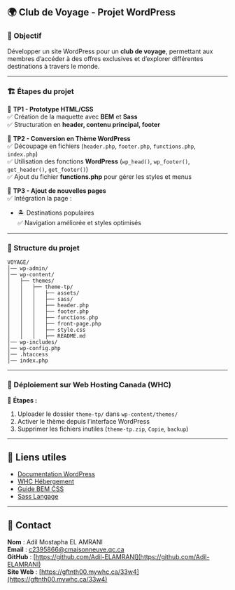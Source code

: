 ## 🌍 Club de Voyage - Projet WordPress

### 🎯 Objectif

Développer un site WordPress pour un **club de voyage**, permettant aux membres d’accéder à des offres exclusives et d’explorer différentes destinations à travers le monde.

---

### 🏗️ Étapes du projet

🔹 **TP1 - Prototype HTML/CSS**  
✅ Création de la maquette avec **BEM** et **Sass**  
✅ Structuration en **header, contenu principal, footer**

🔹 **TP2 - Conversion en Thème WordPress**  
✅ Découpage en fichiers (`header.php`, `footer.php`, `functions.php`, `index.php`)  
✅ Utilisation des fonctions **WordPress** (`wp_head()`, `wp_footer()`, `get_header()`, `get_footer()`)  
✅ Ajout du fichier **functions.php** pour gérer les styles et menus

🔹 **TP3 - Ajout de nouvelles pages**  
✅ Intégration la page :

- 🏝 Destinations populaires  
  ✅ Navigation améliorée et styles optimisés

---

### 📂 Structure du projet

```
VOYAGE/
│── wp-admin/
│── wp-content/
│   ├── themes/
│   │   ├── theme-tp/
│   │   │   ├── assets/
│   │   │   ├── sass/
│   │   │   ├── header.php
│   │   │   ├── footer.php
│   │   │   ├── functions.php
│   │   │   ├── front-page.php
│   │   │   ├── style.css
│   │   │   ├── README.md
│── wp-includes/
│── wp-config.php
│── .htaccess
│── index.php
```

---

### 🚀 Déploiement sur Web Hosting Canada (WHC)

📌 **Étapes :**

1. Uploader le dossier `theme-tp/` dans `wp-content/themes/`
2. Activer le thème depuis l’interface WordPress
3. Supprimer les fichiers inutiles (`theme-tp.zip`, `Copie`, `backup`)

---

## 🔗 Liens utiles

- [Documentation WordPress](https://developer.wordpress.org/)
- [WHC Hébergement](https://whc.ca/)
- [Guide BEM CSS](http://getbem.com/)
- [Sass Langage](https://sass-lang.com/)

---

## 📧 Contact

**Nom** : Adil Mostapha EL AMRANI  
**Email** : c2395866@cmaisonneuve.qc.ca  
**GitHub** : [https://github.com/Adil-ELAMRANI](https://github.com/Adil-ELAMRANI)  
**Site Web** : [https://gftnth00.mywhc.ca/33w4](https://gftnth00.mywhc.ca/33w4)
